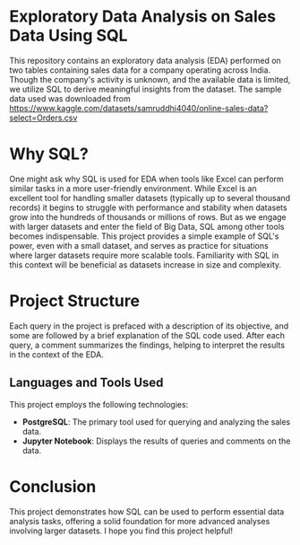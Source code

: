# Exploratory Data Analysis on Sales Data Using SQL
This repository contains an exploratory data analysis (EDA) performed on two tables containing sales data for a company operating across India. Though the company's activity is unknown, and the available data is limited, we utilize SQL to derive meaningful insights from the dataset.
The sample data used was downloaded from https://www.kaggle.com/datasets/samruddhi4040/online-sales-data?select=Orders.csv

# Why SQL?
One might ask why SQL is used for EDA when tools like Excel can perform similar tasks in a more user-friendly environment. While Excel is an excellent tool for handling smaller datasets (typically up to several thousand records) it begins to struggle with performance and stability when datasets grow into the hundreds of thousands or millions of rows. 
But as we engage with larger datasets and enter the field of Big Data, SQL among other tools becomes indispensable. This project provides a simple example of SQL's power, even with a small dataset, and serves as practice for situations where larger datasets require more scalable tools. Familiarity with SQL in this context will be beneficial as datasets increase in size and complexity.

# Project Structure
Each query in the project is prefaced with a description of its objective, and some are followed by a brief explanation of the SQL code used. After each query, a comment summarizes the findings, helping to interpret the results in the context of the EDA.
## Languages and Tools Used
This project employs the following technologies:
- **PostgreSQL**: The primary tool used for querying and analyzing the sales data.
- **Jupyter Notebook**: Displays the results of queries and comments on the data.

# Conclusion
This project demonstrates how SQL can be used to perform essential data analysis tasks, offering a solid foundation for more advanced analyses involving larger datasets. 
I hope you find this project helpful!
